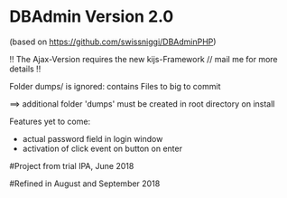 # DBAdmin Version 2.0

(based on https://github.com/swissniggi/DBAdminPHP)

!! The Ajax-Version requires the new kijs-Framework // mail me for more details !!

Folder dumps/ is ignored: contains Files to big to commit

==> additional folder 'dumps' must be created in root directory on install

Features yet to come:

- actual password field in login window
- activation of click event on button on enter

#Project from trial IPA, June 2018

#Refined in August and September 2018
